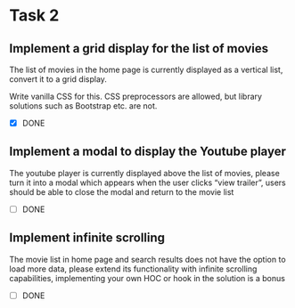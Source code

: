 # Task 2

## Implement a grid display for the list of movies
The list of movies in the home page is currently displayed as a vertical list, convert it to a grid
display.

Write vanilla CSS for this. CSS preprocessors are allowed, but library solutions such as Bootstrap etc. are not.

- [x] DONE

## Implement a modal to display the Youtube player
The youtube player is currently displayed above the list of movies, please turn it into a modal which appears when the user clicks “view trailer”, users should be able to close the modal and return to the movie list

- [ ] DONE

## Implement infinite scrolling
The movie list in home page and search results does not have the option to load more data, please extend its functionality with infinite scrolling capabilities, implementing your own HOC or hook in the solution is a bonus

- [ ] DONE